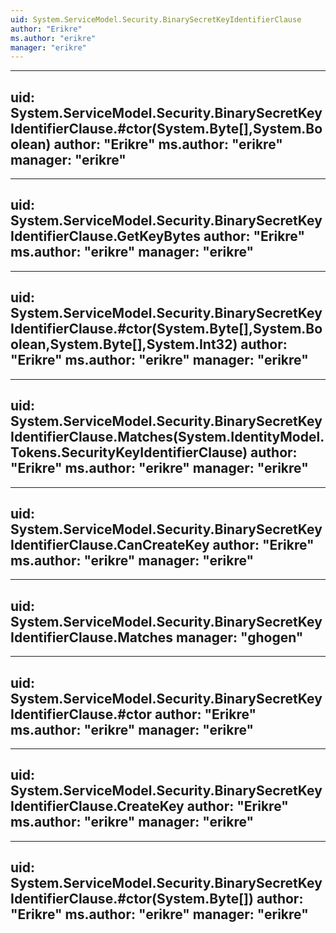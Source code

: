 ```yaml
---
uid: System.ServiceModel.Security.BinarySecretKeyIdentifierClause
author: "Erikre"
ms.author: "erikre"
manager: "erikre"
---
```


---
uid: System.ServiceModel.Security.BinarySecretKeyIdentifierClause.#ctor(System.Byte[],System.Boolean)
author: "Erikre"
ms.author: "erikre"
manager: "erikre"
---

---
uid: System.ServiceModel.Security.BinarySecretKeyIdentifierClause.GetKeyBytes
author: "Erikre"
ms.author: "erikre"
manager: "erikre"
---

---
uid: System.ServiceModel.Security.BinarySecretKeyIdentifierClause.#ctor(System.Byte[],System.Boolean,System.Byte[],System.Int32)
author: "Erikre"
ms.author: "erikre"
manager: "erikre"
---

---
uid: System.ServiceModel.Security.BinarySecretKeyIdentifierClause.Matches(System.IdentityModel.Tokens.SecurityKeyIdentifierClause)
author: "Erikre"
ms.author: "erikre"
manager: "erikre"
---

---
uid: System.ServiceModel.Security.BinarySecretKeyIdentifierClause.CanCreateKey
author: "Erikre"
ms.author: "erikre"
manager: "erikre"
---

---
uid: System.ServiceModel.Security.BinarySecretKeyIdentifierClause.Matches
manager: "ghogen"
---

---
uid: System.ServiceModel.Security.BinarySecretKeyIdentifierClause.#ctor
author: "Erikre"
ms.author: "erikre"
manager: "erikre"
---

---
uid: System.ServiceModel.Security.BinarySecretKeyIdentifierClause.CreateKey
author: "Erikre"
ms.author: "erikre"
manager: "erikre"
---

---
uid: System.ServiceModel.Security.BinarySecretKeyIdentifierClause.#ctor(System.Byte[])
author: "Erikre"
ms.author: "erikre"
manager: "erikre"
---
